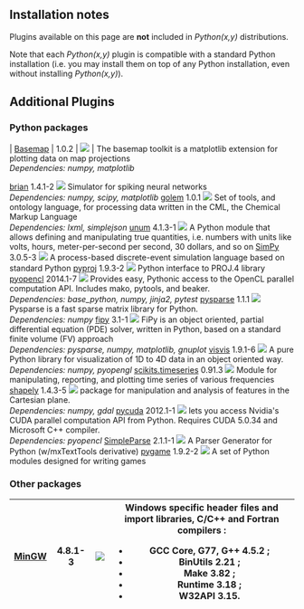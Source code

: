 ## Installation notes ##

Plugins available on this page are **not** included in _Python(x,y)_ distributions.

Note that each _Python(x,y)_ plugin is compatible with a standard Python
installation (i.e. you may install them on top of any Python installation,
even without installing _Python(x,y)_).

## Additional Plugins ##

### Python packages ###

| [Basemap](http://matplotlib.github.com/basemap) | 1.0.2 | [![](http://www.gstatic.com/codesite/ph/images/dl_arrow.gif)](https://sourceforge.net/projects/python-xy/files/plugins/basemap-1.0.2_py27.exe) | The basemap toolkit is a matplotlib extension for plotting data on map projections<br><i>Dependencies: numpy, matplotlib</i> <br>
<tr><td> <a href='http://www.briansimulator.org/'>brian</a> </td><td> 1.4.1-2 </td><td> <a href='https://sourceforge.net/projects/python-xy/files/plugins/brian-1.4.1-2_py27.exe'><img src='http://www.gstatic.com/codesite/ph/images/dl_arrow.gif' /></a> </td><td> Simulator for spiking neural networks<br><i>Dependencies: numpy, scipy, matplotlib</i>                                       </td></tr>
<tr><td> <a href='http://www.lexical.org.uk/science/golem/'>golem</a> </td><td> 1.0.1 </td><td> <a href='https://sourceforge.net/projects/python-xy/files/plugins/golem-1.0.1_py27.exe'><img src='http://www.gstatic.com/codesite/ph/images/dl_arrow.gif' /></a> </td><td> Set of tools, and ontology language, for processing data written in the CML, the Chemical Markup Language<br><i>Dependencies: lxml, simplejson</i> </td></tr>
<tr><td> <a href='http://home.scarlet.be/be052320/Unum.html'>unum</a> </td><td> 4.1.3-1 </td><td> <a href='https://sourceforge.net/projects/python-xy/files/plugins/unum-4.1.3-1_py27.exe'><img src='http://www.gstatic.com/codesite/ph/images/dl_arrow.gif' /></a> </td><td> A Python module that allows defining and manipulating true quantities, i.e. numbers with units like volts, hours, meter-per-second per second, 30 dollars, and so on </td></tr>
<tr><td> <a href='http://simpy.sourceforge.net/'>SimPy</a> </td><td> 3.0.5-3 </td><td> <a href='https://sourceforge.net/projects/python-xy/files/plugins/simpy-3.0.5-3_py27.exe'><img src='http://www.gstatic.com/codesite/ph/images/dl_arrow.gif' /></a> </td><td> A process-based discrete-event simulation language based on standard Python                                                  </td></tr>
<tr><td> <a href='http://code.google.com/p/pyproj'>pyproj</a> </td><td> 1.9.3-2 </td><td> <a href='https://sourceforge.net/projects/python-xy/files/plugins/pyproj-1.9.3-2_py27.exe'><img src='http://www.gstatic.com/codesite/ph/images/dl_arrow.gif' /></a> </td><td> Python interface to PROJ.4 library                                                                                           </td></tr>
<tr><td> <a href='http://mathema.tician.de/software/pyopencl'>pyopencl</a> </td><td> 2014.1-7 </td><td> <a href='https://sourceforge.net/projects/python-xy/files/plugins/pyopencl-2014.1-7_py27.exe'><img src='http://www.gstatic.com/codesite/ph/images/dl_arrow.gif' /></a> </td><td> Provides easy, Pythonic access to the OpenCL parallel computation API. Includes  mako, pytools, and beaker.<br><i>Dependencies: base_python, numpy, jinja2, pytest</i> </td></tr>
<tr><td> <a href='http://pysparse.sourceforge.net/'>pysparse</a> </td><td> 1.1.1 </td><td> <a href='https://sourceforge.net/projects/python-xy/files/plugins/pysparse-1.1.1_py27.exe'><img src='http://www.gstatic.com/codesite/ph/images/dl_arrow.gif' /></a> </td><td> Pysparse is a fast sparse matrix library for Python.<br><i>Dependencies: numpy</i>                                           </td></tr>
<tr><td> <a href='http://www.ctcms.nist.gov/fipy/index.html'>fipy</a> </td><td> 3.1-1 </td><td> <a href='https://sourceforge.net/projects/python-xy/files/plugins/fipy-3.1-1_py27.exe'><img src='http://www.gstatic.com/codesite/ph/images/dl_arrow.gif' /></a> </td><td> FiPy is an object oriented, partial differential equation (PDE) solver, written in Python, based on a standard finite volume (FV) approach<br><i>Dependencies: pysparse, numpy, matplotlib, gnuplot</i> </td></tr>
<tr><td> <a href='http://code.google.com/p/visvis/'>visvis</a> </td><td> 1.9.1-6 </td><td> <a href='https://sourceforge.net/projects/python-xy/files/plugins/visvis-1.9.1-6_py27.exe'><img src='http://www.gstatic.com/codesite/ph/images/dl_arrow.gif' /></a> </td><td> A pure Python library for visualization of 1D to 4D data in an object oriented way.<br><i>Dependencies: numpy, pyopengl</i>  </td></tr>
<tr><td> <a href='http://pytseries.sourceforge.net'>scikits.timeseries</a> </td><td> 0.91.3 </td><td> <a href='https://sourceforge.net/projects/python-xy/files/plugins/scikits.timeseries-0.91.3_py27.exe'><img src='http://www.gstatic.com/codesite/ph/images/dl_arrow.gif' /></a> </td><td> Module for manipulating, reporting, and plotting time series of various frequencies                                          </td></tr>
<tr><td> <a href='http://toblerity.github.com/shapely'>shapely</a> </td><td> 1.4.3-5 </td><td> <a href='https://sourceforge.net/projects/python-xy/files/plugins/shapely-1.4.3-5_py27.exe'><img src='http://www.gstatic.com/codesite/ph/images/dl_arrow.gif' /></a> </td><td> package for manipulation and analysis of features in the Cartesian plane.<br><i>Dependencies: numpy, gdal</i>                </td></tr>
<tr><td> <a href='http://mathema.tician.de/software/pycuda'>pycuda</a> </td><td> 2012.1-1 </td><td> <a href='https://sourceforge.net/projects/python-xy/files/plugins/pycuda-2012.1-1_py27.exe'><img src='http://www.gstatic.com/codesite/ph/images/dl_arrow.gif' /></a> </td><td> lets you access Nvidia's CUDA parallel computation API from Python. Requires CUDA 5.0.34 and Microsoft C++ compiler.<br><i>Dependencies: pyopencl</i> </td></tr>
<tr><td> <a href='http://simpleparse.sourceforge.net/'>SimpleParse</a> </td><td> 2.1.1-1 </td><td> <a href='https://sourceforge.net/projects/python-xy/files/plugins/simpleparse-2.1.1-1_py27.exe'><img src='http://www.gstatic.com/codesite/ph/images/dl_arrow.gif' /></a> </td><td> A Parser Generator for Python (w/mxTextTools derivative)                                                                     </td></tr>
<tr><td> <a href='http://www.pygame.org'>pygame</a>      </td><td> 1.9.2-2 </td><td> <a href='https://sourceforge.net/projects/python-xy/files/plugins/pygame-1.9.2-2_py27.exe'><img src='http://www.gstatic.com/codesite/ph/images/dl_arrow.gif' /></a> </td><td> A set of Python modules designed for writing games                                                                           </td></tr></tbody></table>

<h3>Other packages</h3>

<table><thead><th> <a href='http://www.mingw.org/'>MinGW</a> </th><th> 4.8.1-3 </th><th> <a href='https://sourceforge.net/projects/python-xy/files/plugins/mingw-4.8.1-3.exe'><img src='http://www.gstatic.com/codesite/ph/images/dl_arrow.gif' /></a> </th><th> Windows specific header files and import libraries, C/C++ and Fortran compilers :<ul><li>GCC Core, G77, G++ 4.5.2 ;</li><li>BinUtils 2.21 ;</li><li>Make 3.82 ;</li><li>Runtime 3.18 ;</li><li>W32API 3.15.</li></ul> </th></thead><tbody>